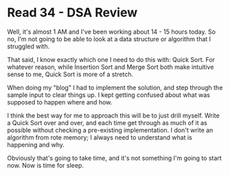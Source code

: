 # Read 34 - DSA Review

Well, it's almost 1 AM and I've been working about 14 - 15 hours today. So no, I'm not going to be able to look at a data structure or algorithm that I struggled with.

That said, I know exactly which one I need to do this with: Quick Sort. For whatever reason, while Insertion Sort and Merge Sort both make intuitive sense to me, Quick Sort is more of a stretch.

When doing my "blog" I had to implement the solution, and step through the sample input to clear things up. I kept getting confused about what was supposed to happen where and how.

I think the best way for me to approach this will be to just drill myself. Write a Quick Sort over and over, and each time get through as much of it as possible without checking a pre-existing implementation. I don't write an algorithm from rote memory; I always need to understand what is happening and why.

Obviously that's going to take time, and it's not something I'm going to start now. Now is time for sleep.